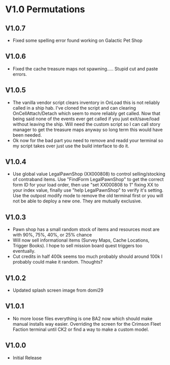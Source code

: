 # V1.0 Permutations

## V1.0.7
* Fixed some spelling error found working on Galactic Pet Shop

## V1.0.6
* Fixed the cache treasure maps not spawning..... Stupid cut and paste errors. 

## V1.0.5
* The vanilla vendor script clears inventory in OnLoad this is not reliably called in a ship hab. I've cloned the script and can clearing OnCellAttach/Detach which seem to more reliably get called. Now that being said none of the events ever get called if you just exit/save/load without leaving the ship. Will need the custom script so I can call story manager to get the treasure maps anyway so long term this would have been needed. 
* Ok now for the bad part you need to remove and readd your terminal so my script takes over just use the build interface to do it. 

## V1.0.4
* Use global value LegalPawnShop (XX000808) to control selling/stocking of contraband items. Use "FindForm LegalPawnShop" to get the correct form ID for your load order, then use "set XX000808 to 1" fixing XX to your index value, finally use "help LegalPawnShop" to verify it's setting. Use the outpost modify mode to remove the old terminal first or you will not be able to deploy a new one. They are mutually exclusive. 

## V1.0.3
* Pawn shop has a small random stock of items and resources most are with 90%, 75%, 40%, or 25% chance
* Will now sell informational items (Survey Maps, Cache Locations, Trigger Books). I hope to sell mission board quest triggers too eventually.
* Cut credits in half 400k seems too much probably should around 100k I probably could make it random. Thoughts? 

## V1.0.2
* Updated splash screen image from domi29

## V1.0.1
* No more loose files everything is one BA2 now which should make manual installs way easier. Overriding the screen for the Crimson Fleet Faction terminal until CK2 or find a way to make a custom model.  

## V1.0.0
* Initial Release